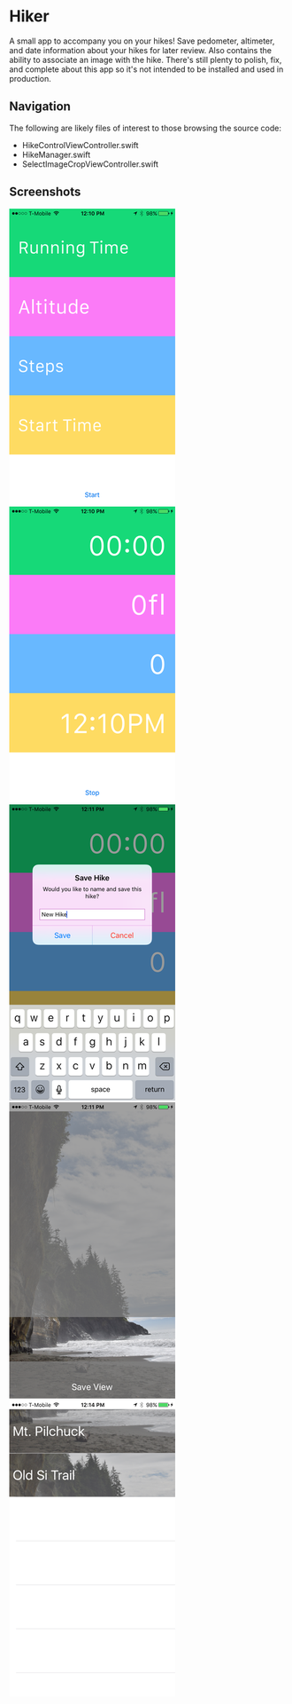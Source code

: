 # Hiker

A small app to accompany you on your hikes! Save pedometer, altimeter, and date information about your hikes for later review. Also contains the ability to associate an image with the hike. There's still plenty to polish, fix, and complete about this app so it's not intended to be installed and used in production.

## Navigation

The following are likely files of interest to those browsing the source code:

* HikeControlViewController.swift
* HikeManager.swift
* SelectImageCropViewController.swift

## Screenshots

![Display UI](images/img_1.png)
![Active UI](images/img_2.png)
![Save](images/img_3.png)
![Image select](images/img_4.png)
![Historical view](images/img_5.png)
